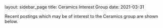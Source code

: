 layout: sidebar_page
title: Ceramics Interest Group
date: 2021-03-31

Recent postings which may be of interest to the Ceramics group are shown below.